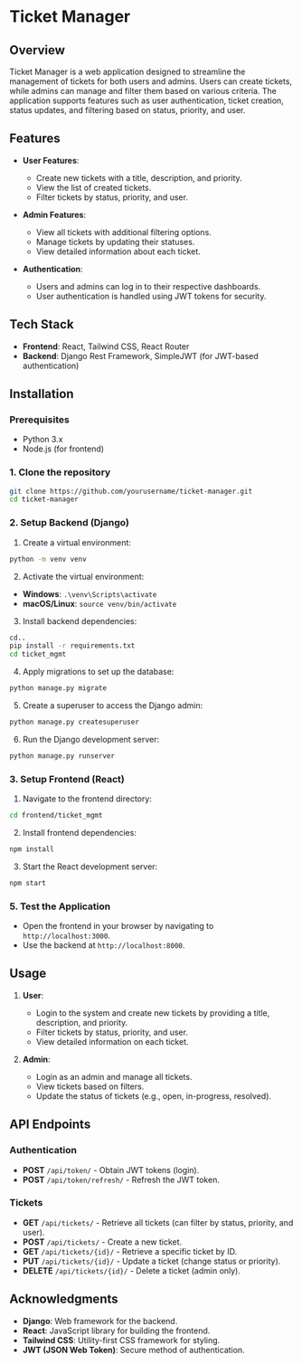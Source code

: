 # Ticket Manager

## Overview

Ticket Manager is a web application designed to streamline the management of tickets for both users and admins. Users can create tickets, while admins can manage and filter them based on various criteria. The application supports features such as user authentication, ticket creation, status updates, and filtering based on status, priority, and user.

## Features

- **User Features**:
  - Create new tickets with a title, description, and priority.
  - View the list of created tickets.
  - Filter tickets by status, priority, and user.

- **Admin Features**:
  - View all tickets with additional filtering options.
  - Manage tickets by updating their statuses.
  - View detailed information about each ticket.

- **Authentication**:
  - Users and admins can log in to their respective dashboards.
  - User authentication is handled using JWT tokens for security.

## Tech Stack

- **Frontend**: React, Tailwind CSS, React Router
- **Backend**: Django Rest Framework, SimpleJWT (for JWT-based authentication)

## Installation

### Prerequisites

- Python 3.x
- Node.js (for frontend)

### 1. Clone the repository

```bash
git clone https://github.com/yourusername/ticket-manager.git
cd ticket-manager
```

### 2. Setup Backend (Django)

1. Create a virtual environment:

```bash
python -m venv venv
```

2. Activate the virtual environment:

- **Windows**: `.\venv\Scripts\activate`
- **macOS/Linux**: `source venv/bin/activate`

3. Install backend dependencies:

```bash
cd..
pip install -r requirements.txt
cd ticket_mgmt
```

4. Apply migrations to set up the database:

```bash
python manage.py migrate
```

5. Create a superuser to access the Django admin:

```bash
python manage.py createsuperuser
```

6. Run the Django development server:

```bash
python manage.py runserver
```

### 3. Setup Frontend (React)

1. Navigate to the frontend directory:

```bash
cd frontend/ticket_mgmt
```

2. Install frontend dependencies:

```bash
npm install
```

3. Start the React development server:

```bash
npm start
```

### 5. Test the Application

- Open the frontend in your browser by navigating to `http://localhost:3000`.
- Use the backend at `http://localhost:8000`.

## Usage

1. **User**:
   - Login to the system and create new tickets by providing a title, description, and priority.
   - Filter tickets by status, priority, and user.
   - View detailed information on each ticket.

2. **Admin**:
   - Login as an admin and manage all tickets.
   - View tickets based on filters.
   - Update the status of tickets (e.g., open, in-progress, resolved).

## API Endpoints

### Authentication

- **POST** `/api/token/` - Obtain JWT tokens (login).
- **POST** `/api/token/refresh/` - Refresh the JWT token.

### Tickets

- **GET** `/api/tickets/` - Retrieve all tickets (can filter by status, priority, and user).
- **POST** `/api/tickets/` - Create a new ticket.
- **GET** `/api/tickets/{id}/` - Retrieve a specific ticket by ID.
- **PUT** `/api/tickets/{id}/` - Update a ticket (change status or priority).
- **DELETE** `/api/tickets/{id}/` - Delete a ticket (admin only).

## Acknowledgments

- **Django**: Web framework for the backend.
- **React**: JavaScript library for building the frontend.
- **Tailwind CSS**: Utility-first CSS framework for styling.
- **JWT (JSON Web Token)**: Secure method of authentication.
